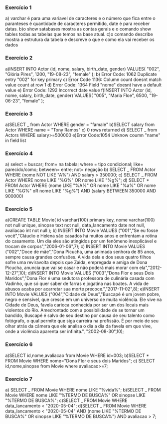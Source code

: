 ### Exercício 1

a) varchar é para uma variavel de caracteres e o número que fica entre o paranteses é quantidade de caracteres permitido, date é para receber datas.
b)o show satabases mostra as contas gerais e o comando show tables todas as tabelas que temos na base atual.
c)o comando describe mostra a estrutura da tabela e descreve o que e como ela vai receber os dados

### Exercício 2

a)INSERT INTO Actor (id, nome, salary, birth_date, gender)
VALUES(
"002",
"Glória Pires",
1200,
"19-08-23",
"female"
);
b) Error Code: 1062 Duplicate entry "002" for key primary
c) Error Code 1136: Column count doesnt match value count at row 1
d) Error Code: 1364 Field "nome" doesnt have a default value
e) Error Code: 1292 Incorrect date value
f)INSERT INTO Actor (id, nome, salary, birth_date, gender)
VALUES(
"005",
"Maria Floe",
6500,
"19-06-23",
"female"
);

### Exercício 3

a)SELECT _ from Actor WHERE gender = "famale"
b)SELECT salary from Actor WHERE name = "Tony Ramos"
c) 0 rows returned
d) SELECT _ from Actors WHERE salary>=500000
e)Error Code:1054 Unknow coumn "name" in field list

### Exercício 4

a) select = buscar; from= na tabela; where = tipo condicional; like= parecido/como; between= entre; not= negação
b) SELECT _ FROM Actor WHERE (nome NOT LIKE "A%") AND salary > 350000;
c) SELECT _ FROM Actor WHERE nome LIKE "%G%" OR nome LIKE "%g%";
d) SELECT \* FROM Actor WHERE (nome LIKE "%A%" OR nome LIKE "%a%" OR nome LIKE "%G%" oR nome LIKE "%g%") AND (salary BETWEEN 350000 AND 900000)

### Exercício 5

a)CREATE TABLE Movie(
id varchar(100) primary key,
nome varchar(100) not null unique,
sinopse text not null,
data_lancamento date not null,
avaliacao int not null
);
b) INSERT INTO Movie VALUES ("001","Se eu fosse você","Cláudio e Helena são casados há muitos anos e enfrentam a rotina do casamento. Um dia eles são atingidos por um fenômeno inexplicável e trocam de corpos","2006-01-06",7);
c) INSERT INTO Movie VALUES ("002","Doce de mãe","Dona Picucha, uma animada senhora de 85 anos, sempre causa grandes confusões. A vida dela e dos seus quatro filhos sofre uma reviravolta depois que Zaida, empregada e amiga de Dona Picucha, anuncia que vai se casar e não poderá mais morar com ela","2012-12-27",10);
d)INSERT INTO Movie VALUES ("003","Dona Flor e seus Dois Maridos","Dona Flor é uma sedutora professora de culinária casada com Vadinho, que só quer saber de farras e jogatina nas boates. A vida de abusos acaba por acarretar sua morte precoce.","2017-11-02",8);
e)INSERT INTO Movie VALUES ("004","Cidade de Deus","Buscapé é um jovem pobre, negro e sensível, que cresce em um universo de muita violência. Ele vive na Cidade de Deus, favela carioca conhecida por ser um dos locais mais violentos do Rio. Amedrontado com a possibilidade de se tornar um bandido, Buscapé é salvo de seu destino por causa de seu talento como fotógrafo, o qual permite que siga carreira na profissão. É por meio de seu olhar atrás da câmera que ele analisa o dia a dia da favela em que vive, onde a violência aparenta ser infinita.",
"2002-08-30",10);

### Exercício 6

a)SELECT id,nome,avaliacao from Movie WHERE id=003;
b)SELECT \* FROM Movie WHERE nome="Dona Flor e seus dois Maridos";
c) SELECT id,nome,sinopse from Movie where avaliacao>=7;

### Exercício 7

a) SELECT _ FROM Movie WHERE nome LIKE "%vida%";
b)SELECT _ FROM Movie WHERE nome LIKE "%TERMO DE BUSCA%" OR sinopse LIKE "%TERMO DE BUSCA%";
c)SELECT _ FROM Movie WHERE data_lancamento < "2020-05-04";
d)SELECT _ FROM Movie WHERE data_lancamento < "2020-05-04" AND (nome LIKE "%TERMO DE BUSCA%" OR sinopse LIKE "%TERMO DE BUSCA%") AND avaliacao > 7;
